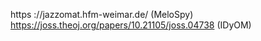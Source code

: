 
https ://jazzomat.hfm-weimar.de/ (MeloSpy)
https://joss.theoj.org/papers/10.21105/joss.04738 (IDyOM)
